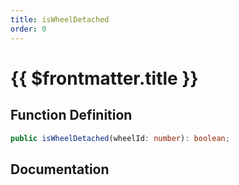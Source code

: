 ```yaml
---
title: isWheelDetached
order: 0
---
```


# {{ $frontmatter.title }}

## Function Definition

```ts
public isWheelDetached(wheelId: number): boolean;
```

## Documentation

<!--@include: ./parts/isWheelDetached.md-->
